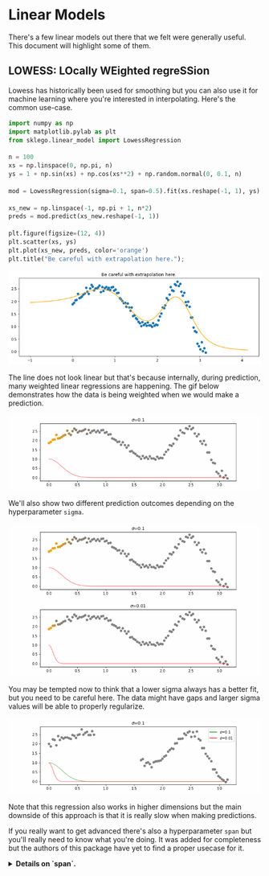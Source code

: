 # Linear Models

There's a few linear models out there that we felt were generally useful. This
document will highlight some of them. 

## LOWESS: LOcally WEighted regreSSion

Lowess has historically been used for smoothing but you can also use it
for machine learning where you're interested in interpolating. Here's 
the common use-case. 

```python
import numpy as np
import matplotlib.pylab as plt
from sklego.linear_model import LowessRegression

n = 100
xs = np.linspace(0, np.pi, n)
ys = 1 + np.sin(xs) + np.cos(xs**2) + np.random.normal(0, 0.1, n)

mod = LowessRegression(sigma=0.1, span=0.5).fit(xs.reshape(-1, 1), ys)

xs_new = np.linspace(-1, np.pi + 1, n*2)
preds = mod.predict(xs_new.reshape(-1, 1))

plt.figure(figsize=(12, 4))
plt.scatter(xs, ys)
plt.plot(xs_new, preds, color='orange')
plt.title("Be careful with extrapolation here.");
```

![](_static/lowess-base.png)

The line does not look linear but that's because internally, during prediction,
many weighted linear regressions are happening. The gif below demonstrates how 
the data is being weighted when we would make a prediction. 

![](_static/lowess-rolling.gif)

We'll also show two different prediction outcomes depending on the hyperparameter
`sigma`. 

![](_static/lowess-pred-1.gif)
![](_static/lowess-pred-2.gif)

You may be tempted now to think that a lower sigma always has a better fit, but you
need to be careful here. The data might have gaps and larger sigma values will be
able to properly regularize.

![](_static/lowess-two-predictions.gif)

Note that this regression also works in higher dimensions but the main downside of 
this approach is that it is really slow when making predictions. 

If you really want to get advanced there's also a hyperparameter `span` but you'll
really need to know what you're doing. It was added for completeness but the authors 
of this package have yet to find a proper usecase for it. 

<details>
  <summary><b>Details on `span`.</b></summary>
  <br>
  The `span` parameter can be used to force that you'll only include a certain
  percentage of your dataset. Technically without a `span` you are still using
  all the data in your dataset, albeit with small weights if they are far away.
  
  The effect of the `span` parameter on the weights can be seen below.
  <img src="_static/lowess-span-1.png">
  
  This will also effect the predictions.
  <img src="_static/lowess-span-2.png"> 
  You may need to squint your eyes a bit to see it, but lower spans cause more 
  jiggles and less smooth curves.
</details>
<br>

